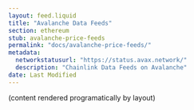 ```yaml
---
layout: feed.liquid
title: "Avalanche Data Feeds"
section: ethereum
stub: avalanche-price-feeds
permalink: "docs/avalanche-price-feeds/"
metadata:
  networkstatusurl: "https://status.avax.network/"
  description: "Chainlink Data Feeds on Avalanche"
date: Last Modified
---
```

(content rendered programatically by layout)
